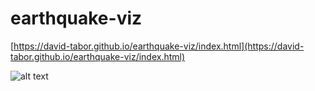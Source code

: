 # earthquake-viz


[https://david-tabor.github.io/earthquake-viz/index.html](https://david-tabor.github.io/earthquake-viz/index.html)

![alt text](https://i.imgur.com/Zc0Q7Mi.jpg)

